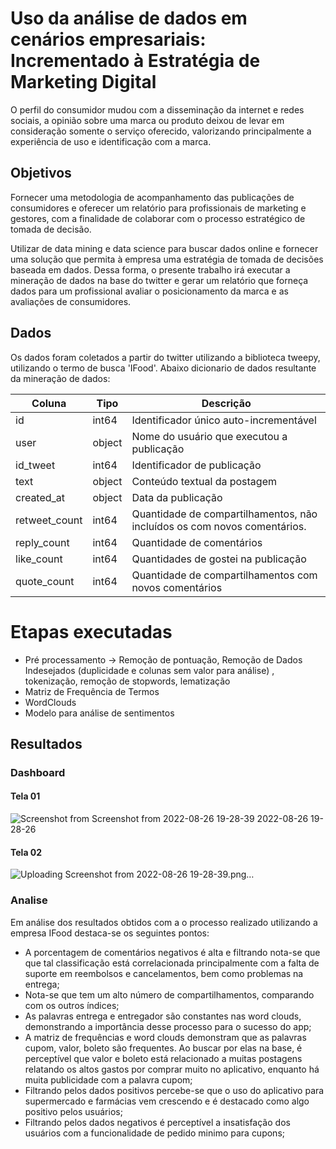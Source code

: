 ﻿# Uso da análise de dados em cenários empresariais: Incrementado à Estratégia de Marketing Digital

O perfil do consumidor mudou com a disseminação da internet e redes sociais, a opinião sobre uma marca ou produto deixou
de levar em consideração somente o serviço oferecido, valorizando principalmente a experiência de uso e identificação
com a marca.

## Objetivos

Fornecer uma metodologia de acompanhamento das publicações de consumidores e oferecer um
relatório para profissionais de marketing e gestores, com a finalidade de colaborar com o processo estratégico de tomada
de decisão.

Utilizar de data mining e data science para buscar dados online e fornecer uma solução que permita à empresa uma
estratégia de tomada de decisões baseada em dados. Dessa forma, o presente trabalho irá executar a mineração de dados na
base do twitter e gerar um relatório que forneça dados para um profissional avaliar o posicionamento da marca e as
avaliações de consumidores.

## Dados

Os dados foram coletados a partir do twitter utilizando a biblioteca tweepy, utilizando o termo de busca 'IFood'. Abaixo
dicionario de dados resultante da mineração de dados:

| Coluna        | Tipo   | Descrição                                                                |
|---------------|--------|--------------------------------------------------------------------------|
| id            | int64  | Identificador único auto-incrementável                                   |
| user          | object | Nome do usuário que executou a publicação                                |
| id_tweet      | int64  | Identificador de publicação                                              |
| text          | object | Conteúdo textual da postagem                                             |
| created_at    | object | Data da publicação                                                       |
| retweet_count | int64  | Quantidade de compartilhamentos, não incluídos os com novos comentários. |
| reply_count   | int64  | Quantidade de comentários                                                |
| like_count    | int64  | Quantidades de gostei na publicação                                      |
| quote_count   | int64  | Quantidade de compartilhamentos com novos comentários                    |

# Etapas executadas

- Pré processamento -> Remoção de pontuação, Remoção de Dados Indesejados (duplicidade e colunas sem valor para análise)
  , tokenização, remoção de stopwords, lematização
- Matriz de Frequência de Termos
- WordClouds
- Modelo para análise de sentimentos

## Resultados
### Dashboard
#### Tela 01
![Screenshot from ![Screenshot from 2022-08-26 19-28-39](https://user-images.githubusercontent.com/50171354/186999054-9a0229ca-c778-410b-a49c-b4dc47693350.png)
2022-08-26 19-28-26](https://user-images.githubusercontent.com/50171354/186998874-29031580-35f2-48ba-b817-af82e0116236.png)

#### Tela 02

![Uploading Screenshot from 2022-08-26 19-28-39.png…]()

### Analise
Em análise dos resultados obtidos com a o processo realizado utilizando a empresa IFood destaca-se os seguintes pontos:
- A porcentagem de comentários negativos é alta e filtrando nota-se que  que tal classificação está correlacionada principalmente com a falta de suporte em reembolsos e cancelamentos, bem como problemas na entrega;
- Nota-se que tem um alto número de compartilhamentos, comparando com os outros índices;
- As palavras entrega e entregador são constantes nas word clouds, demonstrando a importância desse processo para o sucesso do app; 
- A matriz de frequências e word clouds demonstram que as palavras cupom, valor, boleto são frequentes. Ao buscar por elas na base, é perceptível que valor e boleto está relacionado a muitas postagens relatando os altos gastos por comprar muito no aplicativo, enquanto há muita publicidade com a palavra cupom;
- Filtrando pelos dados positivos percebe-se que o uso do aplicativo para supermercado e farmácias vem crescendo e é destacado como algo positivo pelos usuários;
- Filtrando pelos dados negativos é perceptível a insatisfação dos usuários com a funcionalidade de pedido minimo para cupons;
